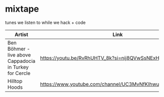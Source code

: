 # mixtape
tunes we listen to while we hack + code

| Artist      | Link |
| ----------- | ----------- |
| Ben Böhmer - live above Cappadocia in Turkey for Cercle      | <https://youtu.be/RvRhUHTV_8k?si=nij8QVwSsNExHY-o>      |
| Hilltop Hoods   | <https://www.youtube.com/channel/UC3MvNfKIhwubtPr2LMOFSZA>        |
